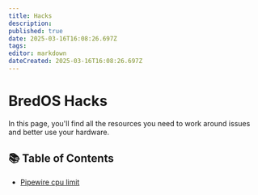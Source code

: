 ```yaml
---
title: Hacks
description: 
published: true
date: 2025-03-16T16:08:26.697Z
tags: 
editor: markdown
dateCreated: 2025-03-16T16:08:26.697Z
---
```


# BredOS Hacks

In this page, you'll find all the resources you need to work around issues and better use your hardware.

## 📚 Table of Contents
* [Pipewire cpu limit](https://wiki.bredos.org/en/hacks/pipewire-cpu)
